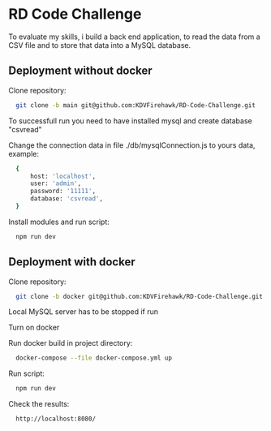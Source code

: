 # RD Code Challenge

To evaluate my skills, i build a back end application, to read the data from a
CSV file and to store that data into a MySQL database.

## Deployment without docker

Clone repository:

```bash
  git clone -b main git@github.com:KDVFirehawk/RD-Code-Challenge.git
```

To successfull run you need to have installed mysql and create database "csvread"

Change the connection data in file ./db/mysqlConnection.js to yours data, example:

```bash
  {
      host: 'localhost',
      user: 'admin',
      password: '11111',
      database: 'csvread',
  }
```

Install modules and run script:

```bash
  npm run dev
```

## Deployment with docker

Clone repository:

```bash
  git clone -b docker git@github.com:KDVFirehawk/RD-Code-Challenge.git
```

Local MySQL server has to be stopped if run

Turn on docker

Run docker build in project directory:

```bash
  docker-compose --file docker-compose.yml up
```

Run script:

```bash
  npm run dev
```

Check the results:

```bash
  http://localhost:8080/
```
